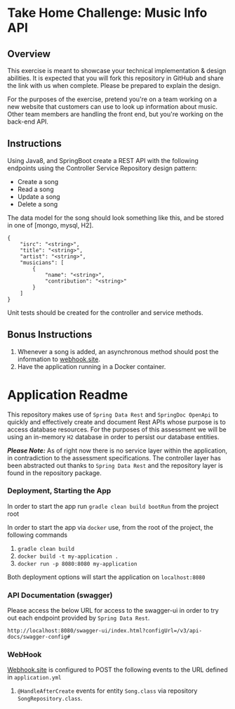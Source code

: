 # Take Home Challenge: Music Info API

## Overview
This exercise is meant to showcase your technical implementation & design abilities. It is expected that you will fork this repository in GitHub and share the link with us when complete. Please be prepared to explain the design. 

For the purposes of the exercise, pretend you're on a team working on a new website that customers can use to look up information about music. Other team members are handling the front end, but you're working on the back-end API.

## Instructions
Using Java8, and SpringBoot create a REST API with the following endpoints using the Controller Service Repository design pattern:

- Create a song
- Read a song
- Update a song
- Delete a song

The data model for the song should look something like this, and be stored in one of [mongo, mysql, H2]. 

```
{
    "isrc": "<string>",
    "title": "<string>",
    "artist": "<string>",
    "musicians": [
        {
            "name": "<string>",
            "contribution": "<string>"
        }
    ]
}
```

Unit tests should be created for the controller and service methods. 

## Bonus Instructions
1. Whenever a song is added, an asynchronous method should post the information to [webhook.site](https://webhook.site/). 
2. Have the application running in a Docker container. 


# Application Readme
This repository makes use of `Spring Data Rest` and `SpringDoc OpenApi` to quickly and effectively create and 
document Rest APIs whose purpose is to access database resources. For the purposes of this assessment we will be using
an in-memory `H2` database in order to persist our database entities. 

***Please Note:*** As of right now there is no service layer
within the application, in contradiction to the assessment specifications. The controller layer has been abstracted out thanks to
`Spring Data Rest` and the repository layer is found in the repository package. 

### Deployment, Starting the App

In order to start the app run `gradle clean build bootRun` from the project root

In order to start the app via `docker` use, from the root of the project, the following commands
1. `gradle clean build`
2. `docker build -t my-application .`
3. `docker run -p 8080:8080 my-application`

Both deployment options will start the application on `localhost:8080`

### API Documentation (swagger) 

Please access the below URL for access to the swagger-ui in order to try out each
endpoint provided by `Spring Data Rest`.

`http://localhost:8080/swagger-ui/index.html?configUrl=/v3/api-docs/swagger-config#`

### WebHook

[Webhook.site](https://webhook.site/#!/78a6f62c-1aba-4368-8da8-47250718403b/f8f6ce0b-445c-404a-91db-cda97fb286a9/1) is configured
to POST the following events to the URL defined in `application.yml`
1. `@HandleAfterCreate` events for entity `Song.class` via repository `SongRepository.class`. 